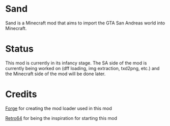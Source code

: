 # Sand

Sand is a Minecraft mod that aims to import the GTA San Andreas world into Minecraft.  

# Status

This mod is currently in its infancy stage. The SA side of the mod is currently being worked on (dff loading, img extraction, txd2png, etc.) and the Minecraft side of the mod will be done later.

# Credits

[Forge](https://minecraftforge.net/) for creating the mod loader used in this mod

[Retro64](https://github.com/Retro64Mod/Retro64Mod) for being the inspiration for starting this mod